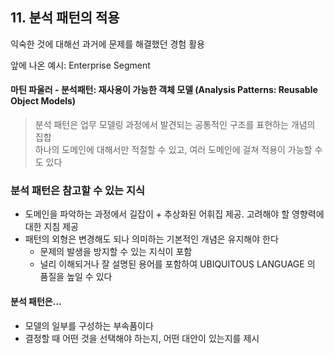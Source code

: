 ## 11. 분석 패턴의 적용

익숙한 것에 대해선 과거에 문제를 해결했던 경험 활용

앞에 나온 예시: Enterprise Segment

#### 마틴 파울러 - 분석패턴: 재사용이 가능한 객체 모델 (Analysis Patterns: Reusable Object Models)
> 분석 패턴은 업무 모델링 과정에서 발견되는 공통적인 구조를 표현하는 개념의 집합  
> 하나의 도메인에 대해서만 적절할 수 있고, 여러 도메인에 걸쳐 적용이 가능할 수도 있다

### 분석 패턴은 참고할 수 있는 지식
- 도메인을 파악하는 과정에서 길잡이 + 추상화된 어휘집 제공. 고려해야 할 영향력에 대한 지침 제공
- 패턴의 외형은 변경해도 되나 의미하는 기본적인 개념은 유지해야 한다
  - 문제의 발생을 방지할 수 있는 지식이 포함
  - 널리 이해되거나 잘 설명된 용어를 포함하여 UBIQUITOUS LANGUAGE 의 품질을 높일 수 있다

#### 분석 패턴은...
- 모델의 일부를 구성하는 부속품이다  
- 결정할 때 어떤 것을 선택해야 하는지, 어떤 대안이 있는지를 제시